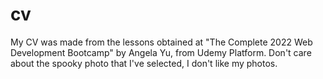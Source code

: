 # cv
My CV was made from the lessons obtained at "The Complete 2022 Web Development Bootcamp" by Angela Yu, from Udemy Platform.
Don't care about the spooky photo that I've selected, I don't like my photos.

